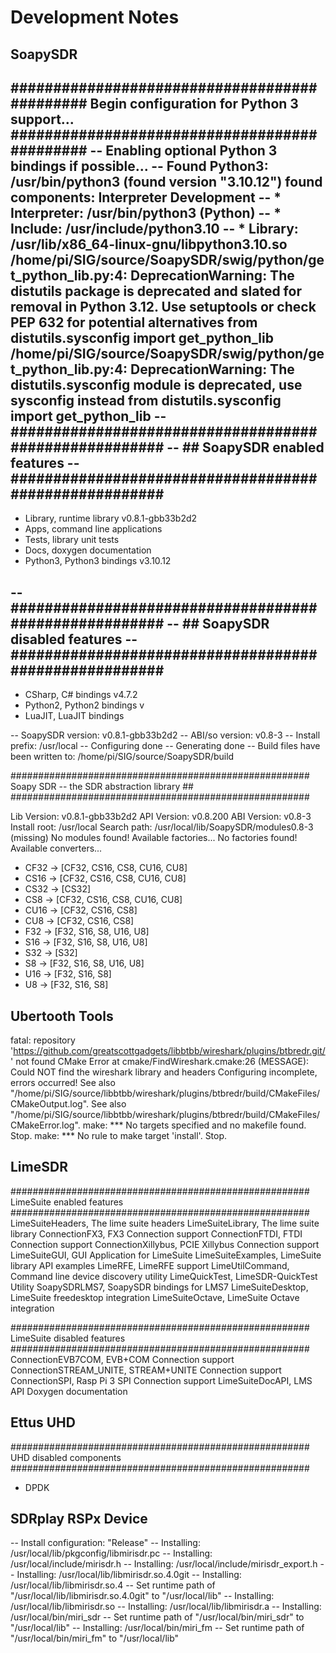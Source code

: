 # Development Notes

## SoapySDR 
#############################################
Begin configuration for Python 3 support...
#############################################
-- Enabling optional Python 3 bindings if possible...
-- Found Python3: /usr/bin/python3 (found version "3.10.12") found components: Interpreter Development 
--  * Interpreter: /usr/bin/python3 (Python)
--  * Include: /usr/include/python3.10
--  * Library: /usr/lib/x86_64-linux-gnu/libpython3.10.so
/home/pi/SIG/source/SoapySDR/swig/python/get_python_lib.py:4: DeprecationWarning: The distutils package is deprecated and slated for removal in Python 3.12. Use setuptools or check PEP 632 for potential alternatives
  from distutils.sysconfig import get_python_lib
/home/pi/SIG/source/SoapySDR/swig/python/get_python_lib.py:4: DeprecationWarning: The distutils.sysconfig module is deprecated, use sysconfig instead
  from distutils.sysconfig import get_python_lib
-- ######################################################
-- ## SoapySDR enabled features
-- ######################################################
-- 
 * Library, runtime library v0.8.1-gbb33b2d2
 * Apps, command line applications
 * Tests, library unit tests
 * Docs, doxygen documentation
 * Python3, Python3 bindings v3.10.12

-- ######################################################
-- ## SoapySDR disabled features
-- ######################################################
-- 
 * CSharp, C# bindings v4.7.2
 * Python2, Python2 bindings v
 * LuaJIT, LuaJIT bindings

-- SoapySDR version: v0.8.1-gbb33b2d2
-- ABI/so version: v0.8-3
-- Install prefix: /usr/local
-- Configuring done
-- Generating done
-- Build files have been written to: /home/pi/SIG/source/SoapySDR/build

######################################################
Soapy SDR -- the SDR abstraction library     ##
######################################################

Lib Version: v0.8.1-gbb33b2d2
API Version: v0.8.200
ABI Version: v0.8-3
Install root: /usr/local
Search path:  /usr/local/lib/SoapySDR/modules0.8-3 (missing)
No modules found!
Available factories... No factories found!
Available converters...
 -  CF32 -> [CF32, CS16, CS8, CU16, CU8]
 -  CS16 -> [CF32, CS16, CS8, CU16, CU8]
 -  CS32 -> [CS32]
 -   CS8 -> [CF32, CS16, CS8, CU16, CU8]
 -  CU16 -> [CF32, CS16, CS8]
 -   CU8 -> [CF32, CS16, CS8]
 -   F32 -> [F32, S16, S8, U16, U8]
 -   S16 -> [F32, S16, S8, U16, U8]
 -   S32 -> [S32]
 -    S8 -> [F32, S16, S8, U16, U8]
 -   U16 -> [F32, S16, S8]
 -    U8 -> [F32, S16, S8]

## Ubertooth Tools
fatal: repository 'https://github.com/greatscottgadgets/libbtbb/wireshark/plugins/btbredr.git/' not found
CMake Error at cmake/FindWireshark.cmake:26 (MESSAGE):
Could NOT find the wireshark library and headers
Configuring incomplete, errors occurred!
See also "/home/pi/SIG/source/libbtbb/wireshark/plugins/btbredr/build/CMakeFiles/CMakeOutput.log".
See also "/home/pi/SIG/source/libbtbb/wireshark/plugins/btbredr/build/CMakeFiles/CMakeError.log".
make: *** No targets specified and no makefile found.  Stop.
make: *** No rule to make target 'install'.  Stop.

## LimeSDR
######################################################
LimeSuite enabled features
######################################################
LimeSuiteHeaders, The lime suite headers
LimeSuiteLibrary, The lime suite library
ConnectionFX3, FX3 Connection support
ConnectionFTDI, FTDI Connection support
ConnectionXillybus, PCIE Xillybus Connection support
LimeSuiteGUI, GUI Application for LimeSuite
LimeSuiteExamples, LimeSuite library API examples
LimeRFE, LimeRFE support
LimeUtilCommand, Command line device discovery utility
LimeQuickTest, LimeSDR-QuickTest Utility
SoapySDRLMS7, SoapySDR bindings for LMS7
LimeSuiteDesktop, LimeSuite freedesktop integration
LimeSuiteOctave, LimeSuite Octave integration

######################################################
LimeSuite disabled features
######################################################
ConnectionEVB7COM, EVB+COM Connection support
ConnectionSTREAM_UNITE, STREAM+UNITE Connection support
ConnectionSPI, Rasp Pi 3 SPI Connection support
LimeSuiteDocAPI, LMS API Doxygen documentation

## Ettus UHD
######################################################
UHD disabled components                             
######################################################
* DPDK

## SDRplay RSPx Device
-- Install configuration: "Release"
-- Installing: /usr/local/lib/pkgconfig/libmirisdr.pc
-- Installing: /usr/local/include/mirisdr.h
-- Installing: /usr/local/include/mirisdr_export.h
-- Installing: /usr/local/lib/libmirisdr.so.4.0git
-- Installing: /usr/local/lib/libmirisdr.so.4
-- Set runtime path of "/usr/local/lib/libmirisdr.so.4.0git" to "/usr/local/lib"
-- Installing: /usr/local/lib/libmirisdr.so
-- Installing: /usr/local/lib/libmirisdr.a
-- Installing: /usr/local/bin/miri_sdr
-- Set runtime path of "/usr/local/bin/miri_sdr" to "/usr/local/lib"
-- Installing: /usr/local/bin/miri_fm
-- Set runtime path of "/usr/local/bin/miri_fm" to "/usr/local/lib"

